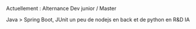 

Actuellement : Alternance Dev junior / Master

Java > Spring Boot, JUnit
un peu de nodejs en back et de python en R&D IA 

